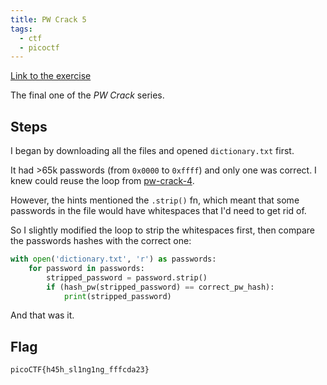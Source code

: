 ```yaml
---
title: PW Crack 5
tags:
  - ctf
  - picoctf
---
```


[Link to the exercise](https://play.picoctf.org/practice/challenge/249)

The final one of the _PW Crack_ series.

## Steps

I began by downloading all the files and opened `dictionary.txt` first.

It had >65k passwords (from `0x0000` to `0xffff`) and only one was correct. I knew could reuse the loop from [pw-crack-4](/knowledge/offsec/write-ups/picoCTF/pw-crack-4.md).

However, the hints mentioned the `.strip()` fn, which meant that some passwords in the file would have whitespaces that I'd need to get rid of.

So I slightly modified the loop to strip the whitespaces first, then compare the passwords hashes with the correct one:

```python
with open('dictionary.txt', 'r') as passwords:
	for password in passwords:
		stripped_password = password.strip()
		if (hash_pw(stripped_password) == correct_pw_hash):
			print(stripped_password)
```

And that was it.

## Flag

`picoCTF{h45h_sl1ng1ng_fffcda23}`
